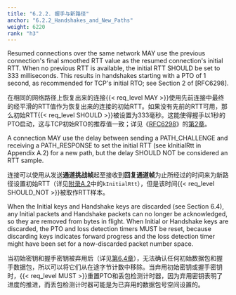 ```yaml
---
title: "6.2.2. 握手与新路径"
anchor: "6.2.2_Handshakes_and_New_Paths"
weight: 6220
rank: "h3"
---
```


Resumed connections over the same network MAY use the previous connection's final smoothed RTT value as the resumed connection's initial RTT. When no previous RTT is available, the initial RTT SHOULD be set to 333 milliseconds. This results in handshakes starting with a PTO of 1 second, as recommended for TCP's initial RTO; see Section 2 of [RFC6298].

在相同的网络路径上恢复出来的连接{{< req_level MAY >}}使用先前连接中最终的经平滑的RTT值作为恢复出来的连接的初始RTT。如果没有先前的RTT可用，那么初始RTT{{< req_level SHOULD >}}被设置为333毫秒。这能使得握手以1秒的PTO启动，这与TCP初始RTO的推荐值一致；详见《[RFC6298]()》的[第2章]()。

A connection MAY use the delay between sending a PATH_CHALLENGE and receiving a PATH_RESPONSE to set the initial RTT (see kInitialRtt in Appendix A.2) for a new path, but the delay SHOULD NOT be considered an RTT sample.

连接可以使用从发送**通道挑战帧**起至接收到**回复通道帧**为止所经过的时间来为新路径设置初始RTT（详见[附录A.2]()中的`kInitialRtt`），但是该时间{{< req_level SHOULD_NOT >}}被取作RTT样本。

When the Initial keys and Handshake keys are discarded (see Section 6.4), any Initial packets and Handshake packets can no longer be acknowledged, so they are removed from bytes in flight. When Initial or Handshake keys are discarded, the PTO and loss detection timers MUST be reset, because discarding keys indicates forward progress and the loss detection timer might have been set for a now-discarded packet number space.

当初始密钥和握手密钥被弃用后（详见[第6.4章]()），无法确认任何初始数据包和握手数据包，所以可以将它们从在途字节计数中移除。当弃用初始密钥或握手密钥时，{{< req_level MUST >}}重置PTO和丢包检测计时器，因为弃用密钥表明了进度的推进，而丢包检测计时器可能是为已弃用的数据包号空间设置的。
